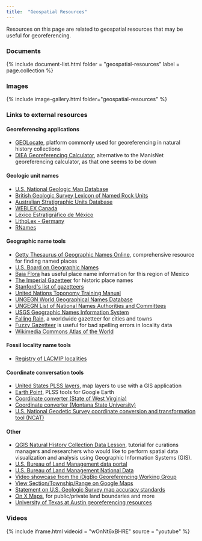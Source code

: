 ```yaml
---
title:  "Geospatial Resources"
---
```


Resources on this page are related to geospatial resources that may be useful for georeferencing.

### Documents

{% include document-list.html folder = "geospatial-resources" label = page.collection %}

### Images

{% include image-gallery.html folder="geospatial-resources" %}

### Links to external resources

#### Georeferencing applications

- [GEOLocate](https://www.geo-locate.org/), platform commonly used for georeferencing in natural history collections
- [DIEA Georeferencing Calculator](http://41.242.99.131/sigcalc/source/gci2.html), alternative to the ManisNet georeferencing calculator, as that one seems to be down

#### Geologic unit names

- [U.S. National Geologic Map Database](https://ngmdb.usgs.gov/Geolex/search)
- [British Geologic Survey Lexicon of Named Rock Units](http://www.bgs.ac.uk/lexicon/home.cfm)
- [Australian Stratigraphic Units Database](https://asud.ga.gov.au/)
- [WEBLEX Canada](http://weblex.rncan.gc.ca/weblexnet4/Weblex_e.aspx)
- [Léxico Estratigráfico de México](https://www.sgm.gob.mx/Lexico_Es/)
- [LithoLex - Germany](https://litholex.bgr.de)
- [RNames](https://rnames.luomus.fi/)

#### Geographic name tools

- [Getty Thesaurus of Geographic Names Online](http://www.getty.edu/research/tools/vocabularies/tgn/index.html), comprehensive resource for finding named places
- [U.S. Board on Geographic Names](https://www.usgs.gov/core-science-systems/ngp/board-on-geographic-names)
- [Baja Flora](http://www.bajaflora.org/) has useful place name information for this region of Mexico
- [The Imperial Gazetteer](https://catalog.hathitrust.org/Record/011441350) for historic place names
- [Stanford's list of gazetteers](https://library.stanford.edu/guides/gazetteers)
- [United Nations Toponomy Training Manual](https://unstats.un.org/unsd/geoinfo/ungegn/docs/Training%20Manual.pdf)
- [UNGEGN World Geographical Names Database](https://unstats.un.org/unsd/geoinfo/geonames/)
- [UNGEGN List of National Names Authorities and Committees](https://unstats.un.org/unsd/ungegn/nna/nna-committees/)
- [USGS Geographic Names Information System](https://geonames.usgs.gov/apex/f?p=138:1:0:::::)
- [Falling Rain](http://www.fallingrain.com/), a worldwide gazetteer for cities and towns
- [Fuzzy Gazetteer](http://isodp.hof-university.de/fuzzyg/query/) is useful for bad spelling errors in locality data
- [Wikimedia Commons Atlas of the World](https://commons.wikimedia.org/wiki/Atlas)

#### Fossil locality name tools

- [Registry of LACMIP localities](http://oligocene.nhm.org/ipdatabase/locality_show)

#### Coordinate conversation tools
- [United States PLSS layers](https://gis.blm.gov/arcgis/rest/services/Cadastral/BLM_Natl_PLSS_CadNSDI/MapServer), map layers to use with a GIS application
- [Earth Point](http://www.earthpoint.us/), PLSS tools for Google Earth
- [Coordinate converter (State of West Virginia)](https://tagis.dep.wv.gov/convert/)
- [Coordinate converter (Montana State University)](http://www.rcn.montana.edu/resources/converter.aspx)
- [U.S. National Geodetic Survey coordinate conversion and transformation tool (NCAT)](https://www.ngs.noaa.gov/NCAT/)

#### Other
- [QGIS Natural History Collection Data Lesson](https://data-lessons.github.io/QGIS-nhcdata-lesson/), tutorial for curations managers and researchers who would like to perform spatial data visualization and analysis using Geographic Information Systems (GIS).
- [U.S. Bureau of Land Management data portal](https://navigator.blm.gov/data)
- [U.S. Bureau of Land Management National Data](https://landscape.blm.gov/geoportal/catalog/BLMNational/BLMNational.page)
- [Video showcase from the iDigBio Georeferencing Working Group](https://vimeo.com/showcase/2163673)
- [View Section/Township/Range on Google Maps](https://www.randymajors.com/p/township-range-on-google-maps.html)
- [Statement on U.S. Geologic Survey map accuracy standards](https://pubs.usgs.gov/fs/1999/0171/report.pdf)
- [On X Maps](https://www.onxmaps.com/), for public/private land boundaries and more
- [University of Texas at Austin georeferencing resources](https://wikis.utexas.edu/display/specify6/Geo-referencing+Resources)

### Videos

{% include iframe.html videoid = "wOnNt6xBHRE" source = "youtube" %}

